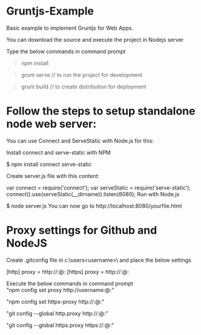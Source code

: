 # Gruntjs-Example
Basic example to implement Gruntjs for Web Apps.

You can download the source and execute the project in Nodejs server

Type the below commands in command prompt


>npm install 

>grunt serve // to run the project for development

>grunt build // to create distribution for deployment

# Follow the steps to setup standalone node web server:

You can use Connect and ServeStatic with Node.js for this:

Install connect and serve-static with NPM

$ npm install connect serve-static

Create server.js file with this content:

var connect = require('connect');
var serveStatic = require('serve-static');
connect().use(serveStatic(__dirname)).listen(8080);
Run with Node.js

$ node server.js
You can now go to http://localhost:8080/yourfile.html

# Proxy settings for Github and NodeJS

Create .gitconfig file in c:\users\<username>\ and place the below settings

[http]
    proxy = http://<username>:<pass>@<proxy URL>:<Port No>
[https]
    proxy = http://<username>:<pass>@<proxy URL>:<Port No>
    

Execute the below commands in command prompt    
"npm config set proxy http://username:<pass>@<proxy URL>:<Port No>"

"npm config set https-proxy http://<username>:<pass>@<proxy URL>:<Port No>"

"git config --global http.proxy http://<username>:<pass>@<proxy URL>:<Port No>"

"git config --global https.proxy https://<username>:<pass>@<proxy URL>:<Port No>"


